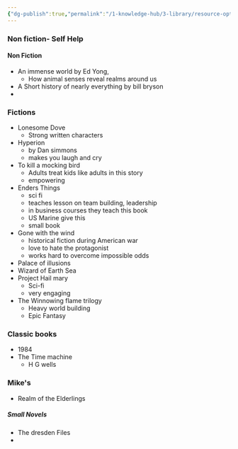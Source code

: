 ```yaml
---
{"dg-publish":true,"permalink":"/1-knowledge-hub/3-library/resource-options-library/book-to-read/","noteIcon":""}
---
```


### Non fiction- Self Help
#### Non Fiction 
- An immense world by Ed Yong, 
	- How animal senses reveal realms around us
- A Short history of nearly everything by bill bryson
- 
### Fictions
- Lonesome Dove
	- Strong written characters
- Hyperion
	- by Dan simmons
	- makes you laugh and cry
- To kill a mocking bird
	- Adults treat kids like adults  in this story
	- empowering
- Enders Things
	- sci fi
	- teaches lesson on team building, leadership
	- in business courses they teach this book
	- US Marine give this 
	- small book
- Gone with the wind
	- historical fiction during American war
	- love to hate the protagonist
	- works hard to overcome impossible odds
- Palace of illusions
- Wizard of Earth Sea
- Project Hail mary
	- Sci-fi 
	- very engaging
- The Winnowing flame trilogy
	- Heavy world building
	- Epic Fantasy

### Classic books 
- 1984
- The Time machine
	- H G wells


### Mike's 
- Realm of the Elderlings
##### Small Novels
- The dresden Files
- 